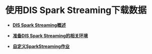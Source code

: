 # 使用DIS Spark Streaming下载数据<a name="dgc_01_0250"></a>

-   **[DIS Spark Streaming概述](DIS-Spark-Streaming概述.md)**  

-   **[准备DIS Spark Streaming的相关环境](准备DIS-Spark-Streaming的相关环境.md)**  

-   **[自定义SparkStreaming作业](自定义SparkStreaming作业.md)**  


